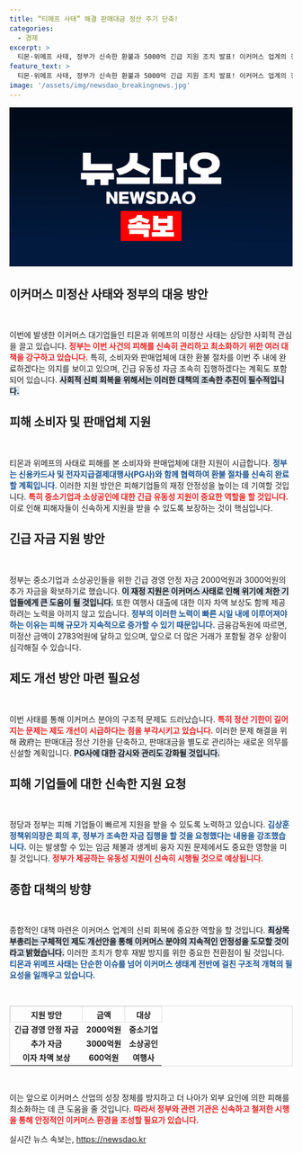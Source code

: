 ```yaml
---
title: “티메프 사태” 해결 판매대금 정산 주기 단축!
categories:
  - 경제
excerpt: >
  티몬·위메프 사태, 정부가 신속한 환불과 5000억 긴급 지원 조치 발표! 이커머스 업계의 정산 지연 문제 해결을 위한 제도 개선안도 곧 나오며, 피해 소비자와 중소기업을 위한 구체적인 대책이 기대된다.
feature_text: >
  티몬·위메프 사태, 정부가 신속한 환불과 5000억 긴급 지원 조치 발표! 이커머스 업계의 정산 지연 문제 해결을 위한 제도 개선안도 곧 나오며, 피해 소비자와 중소기업을 위한 구체적인 대책이 기대된다.
image: '/assets/img/newsdao_breakingnews.jpg'
---
```


<p><img src="/assets/img/newsdao_breakingnews.jpg" alt="cryptoinkorea 속보" /></p>

<h2 data-ke-size="size26">이커머스 미정산 사태와 정부의 대응 방안</h2>

<p data-ke-size="size16">&nbsp;</p>

<p>이번에 발생한 이커머스 대기업들인 티몬과 위메프의 미정산 사태는 상당한 사회적 관심을 끌고 있습니다. <b><span style="color: #ee2323;">정부는 이번 사건의 피해를 신속히 관리하고 최소화하기 위한 여러 대책을 강구하고 있습니다.</span></b> 특히, 소비자와 판매업체에 대한 환불 절차를 이번 주 내에 완료하겠다는 의지를 보이고 있으며, 긴급 유동성 자금 조속히 집행하겠다는 계획도 포함되어 있습니다. <b><span style="background-color: #21538527;">사회적 신뢰 회복을 위해서는 이러한 대책의 조속한 추진이 필수적입니다.</span></b></p>

<h2 data-ke-size="size26">피해 소비자 및 판매업체 지원</h2>

<p data-ke-size="size16">&nbsp;</p>

<p>티몬과 위메프의 사태로 피해를 본 소비자와 판매업체에 대한 지원이 시급합니다. <b><span style="color: #1a5490;">정부는 신용카드사 및 전자지급결제대행사(PG사)와 함께 협력하여 환불 절차를 신속히 완료할 계획입니다.</span></b> 이러한 지원 방안은 피해기업들의 재정 안정성을 높이는 데 기여할 것입니다. <b><span style="color: #ee2323;">특히 중소기업과 소상공인에 대한 긴급 유동성 지원이 중요한 역할을 할 것입니다.</span></b> 이로 인해 피해자들이 신속하게 지원을 받을 수 있도록 보장하는 것이 핵심입니다.</p>

<h2 data-ke-size="size26">긴급 자금 지원 방안</h2>

<p data-ke-size="size16">&nbsp;</p>

<p>정부는 중소기업과 소상공인들을 위한 긴급 경영 안정 자금 2000억원과 3000억원의 추가 자금을 확보하기로 했습니다. <b><span style="background-color: #21538527;">이 재정 지원은 이커머스 사태로 인해 위기에 처한 기업들에게 큰 도움이 될 것입니다.</span></b> 또한 여행사 대출에 대한 이자 차액 보상도 함께 제공하려는 노력을 아끼지 않고 있습니다. <b><span style="color: #1a5490;">정부의 이러한 노력이 빠른 시일 내에 이루어져야 하는 이유는 피해 규모가 지속적으로 증가할 수 있기 때문입니다.</span></b> 금융감독원에 따르면, 미정산 금액이 2783억원에 달하고 있으며, 앞으로 더 많은 거래가 포함될 경우 상황이 심각해질 수 있습니다.</p>

<h2 data-ke-size="size26">제도 개선 방안 마련 필요성</h2>

<p data-ke-size="size16">&nbsp;</p>

<p>이번 사태를 통해 이커머스 분야의 구조적 문제도 드러났습니다. <b><span style="color: #ee2323;">특히 정산 기한이 길어지는 문제는 제도 개선이 시급하다는 점을 부각시키고 있습니다.</span></b> 이러한 문제 해결을 위해 政府는 판매대금 정산 기한을 단축하고, 판매대금을 별도로 관리하는 새로운 의무를 신설할 계획입니다. <b><span style="background-color: #21538527;">PG사에 대한 감시와 관리도 강화될 것입니다.</span></b></p>

<h2 data-ke-size="size26">피해 기업들에 대한 신속한 지원 요청</h2>

<p data-ke-size="size16">&nbsp;</p>

<p>정당과 정부는 피해 기업들이 빠르게 지원을 받을 수 있도록 노력하고 있습니다. <b><span style="color: #1a5490;">김상훈 정책위의장은 회의 후, 정부가 조속한 자금 집행을 할 것을 요청했다는 내용을 강조했습니다.</span></b> 이는 발생할 수 있는 임금 체불과 생계비 융자 지원 문제에서도 중요한 영향을 미칠 것입니다. <b><span style="color: #ee2323;">정부가 제공하는 유동성 지원이 신속히 시행될 것으로 예상됩니다.</span></b></p>

<h2 data-ke-size="size26">종합 대책의 방향</h2>

<p data-ke-size="size16">&nbsp;</p>

<p>종합적인 대책 마련은 이커머스 업계의 신뢰 회복에 중요한 역할을 할 것입니다. <b><span style="background-color: #21538527;">최상목 부총리는 구체적인 제도 개선안을 통해 이커머스 분야의 지속적인 안정성을 도모할 것이라고 밝혔습니다.</span></b> 이러한 조치가 향후 재발 방지를 위한 중요한 전환점이 될 것입니다. <b><span style="color: #1a5490;">티몬과 위메프 사태는 단순한 이슈를 넘어 이커머스 생태계 전반에 걸친 구조적 개혁의 필요성을 일깨우고 있습니다.</span></b> </p>

<p data-ke-size="size16">&nbsp;</p> 

<table style="width: 100%; border: 1px solid #ddd; border-collapse: collapse;">
<tr>
<th style="text-align: center; border: 1px solid #ddd;"><b>지원 방안</b></th>
<th style="text-align: center; border: 1px solid #ddd;"><b>금액</b></th>
<th style="text-align: center; border: 1px solid #ddd;"><b>대상</b></th>
</tr>
<tr>
<td style="text-align: center; height: 17px;"><b>긴급 경영 안정 자금</b></td>
<td style="text-align: center; height: 17px;"><b>2000억원</b></td>
<td style="text-align: center; height: 17px;"><b>중소기업</b></td>
</tr>
<tr>
<td style="text-align: center; height: 17px;"><b>추가 자금</b></td>
<td style="text-align: center; height: 17px;"><b>3000억원</b></td>
<td style="text-align: center; height: 17px;"><b>소상공인</b></td>
</tr>
<tr>
<td style="text-align: center; height: 17px;"><b>이자 차액 보상</b></td>
<td style="text-align: center; height: 17px;"><b>600억원</b></td>
<td style="text-align: center; height: 17px;"><b>여행사</b></td>
</tr>
</table>

<p data-ke-size="size16">&nbsp;</p> 

<p>이는 앞으로 이커머스 산업의 성장 정체를 방지하고 더 나아가 외부 요인에 의한 피해를 최소화하는 데 큰 도움을 줄 것입니다. <b><span style="color: #ee2323;">따라서 정부와 관련 기관은 신속하고 철저한 시행을 통해 안정적인 이커머스 환경을 조성할 필요가 있습니다.</span></b></p>
실시간 뉴스 속보는, <a href="https://newsdao.kr" rel="dofollow">https://newsdao.kr</a>


